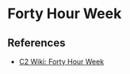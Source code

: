 # Forty Hour Week

## References

* [C2 Wiki: Forty Hour Week](https://c2.com/cgi/wiki?FortyHourWeek)
